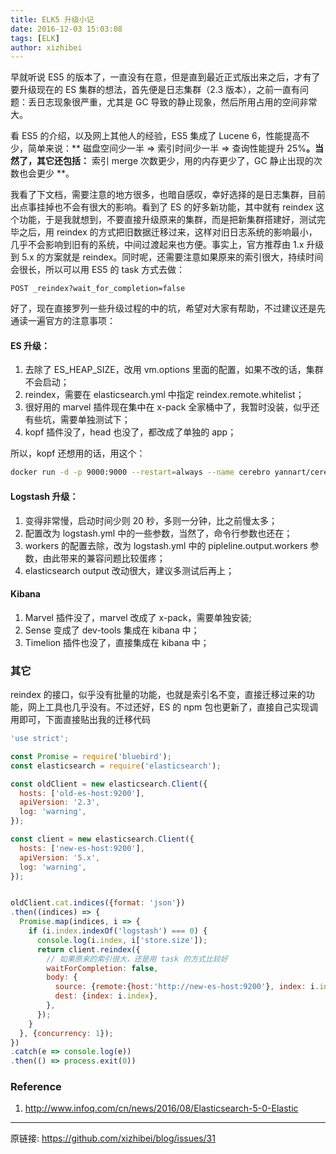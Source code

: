 ```yaml
---
title: ELK5 升级小记
date: 2016-12-03 15:03:08
tags: [ELK]
author: xizhibei
---
```

早就听说 ES5 的版本了，一直没有在意，但是直到最近正式版出来之后，才有了要升级现在的 ES 集群的想法，首先便是日志集群（2.3 版本），之前一直有问题：丢日志现象很严重，尤其是 GC 导致的静止现象，然后所用占用的空间非常大。

看 ES5 的介绍，以及网上其他人的经验，ES5 集成了 Lucene 6，性能提高不少，简单来说：** 磁盘空间少一半 => 索引时间少一半 => 查询性能提升 25%**。当然了，其它还包括：** 索引 merge 次数更少，用的内存更少了，GC 静止出现的次数也会更少 **。

我看了下文档，需要注意的地方很多，也暗自感叹，幸好选择的是日志集群，目前出点事挂掉也不会有很大的影响。看到了 ES 的好多新功能，其中就有 reindex 这个功能，于是我就想到，不要直接升级原来的集群，而是把新集群搭建好，测试完毕之后，用 reindex 的方式把旧数据迁移过来，这样对旧日志系统的影响最小，几乎不会影响到旧有的系统，中间过渡起来也方便。事实上，官方推荐由 1.x 升级到 5.x 的方案就是 reindex。同时呢，还需要注意如果原来的索引很大，持续时间会很长，所以可以用 ES5 的 task 方式去做：
```
POST _reindex?wait_for_completion=false
```

好了，现在直接罗列一些升级过程的中的坑，希望对大家有帮助，不过建议还是先通读一遍官方的注意事项：

#### ES 升级：
1. 去除了 ES_HEAP_SIZE，改用 vm.options 里面的配置，如果不改的话，集群不会启动；
2. reindex，需要在 elasticsearch.yml 中指定 reindex.remote.whitelist；
3. 很好用的 marvel 插件现在集中在 x-pack 全家桶中了，我暂时没装，似乎还有些坑，需要单独测试下；
4. kopf 插件没了，head 也没了，都改成了单独的 app；

所以，kopf 还想用的话，用这个：
```bash
docker run -d -p 9000:9000 --restart=always --name cerebro yannart/cerebro
```

#### Logstash 升级：
1. 变得非常慢，启动时间少则 20 秒，多则一分钟，比之前慢太多；
2. 配置改为 logstash.yml 中的一些参数，当然了，命令行参数也还在；
3. workers 的配置去除，改为 logstash.yml 中的 pipleline.output.workers 参数，由此带来的兼容问题比较蛋疼；
4. elasticsearch output 改动很大，建议多测试后再上；

#### Kibana
1. Marvel 插件没了，marvel 改成了 x-pack，需要单独安装;
2. Sense 变成了 dev-tools 集成在 kibana 中；
3. Timelion 插件也没了，直接集成在 kibana 中；

### 其它
reindex 的接口，似乎没有批量的功能，也就是索引名不变，直接迁移过来的功能，网上工具也几乎没有。不过还好，ES 的 npm 包也更新了，直接自己实现调用即可，下面直接贴出我的迁移代码

```js
'use strict';

const Promise = require('bluebird');
const elasticsearch = require('elasticsearch');

const oldClient = new elasticsearch.Client({
  hosts: ['old-es-host:9200'],
  apiVersion: '2.3',
  log: 'warning',
});

const client = new elasticsearch.Client({
  hosts: ['new-es-host:9200'],
  apiVersion: '5.x',
  log: 'warning',
});


oldClient.cat.indices({format: 'json'})
.then((indices) => {
  Promise.map(indices, i => {
    if (i.index.indexOf('logstash') === 0) {
      console.log(i.index, i['store.size']);
      return client.reindex({
        // 如果原来的索引很大，还是用 task 的方式比较好
        waitForCompletion: false,
        body: {
          source: {remote:{host:'http://new-es-host:9200'}, index: i.index},
          dest: {index: i.index},
        },
      });
    }
  }, {concurrency: 1});
})
.catch(e => console.log(e))
.then(() => process.exit(0))
```

### Reference
1. http://www.infoq.com/cn/news/2016/08/Elasticsearch-5-0-Elastic

***
原链接: https://github.com/xizhibei/blog/issues/31
